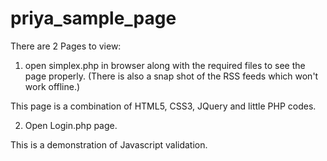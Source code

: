 priya_sample_page
=================


There are 2 Pages to view:

1. open simplex.php in browser along with the required files to see the page properly.
(There is also a snap shot of the RSS feeds which won't work offline.)

This page is a combination of HTML5, CSS3, JQuery and little PHP codes.

2. Open Login.php page.

This is a demonstration of Javascript validation.
